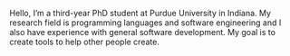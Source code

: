 Hello, I’m a third-year PhD student at Purdue University in Indiana. My research field is programming languages and software engineering and I also have experience with general software development. My goal is to create tools to help other people create.
